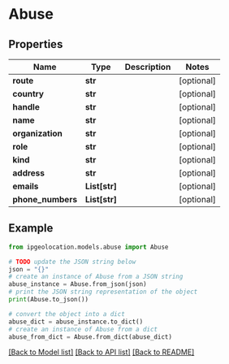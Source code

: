 # Abuse


## Properties

Name | Type | Description | Notes
------------ | ------------- | ------------- | -------------
**route** | **str** |  | [optional] 
**country** | **str** |  | [optional] 
**handle** | **str** |  | [optional] 
**name** | **str** |  | [optional] 
**organization** | **str** |  | [optional] 
**role** | **str** |  | [optional] 
**kind** | **str** |  | [optional] 
**address** | **str** |  | [optional] 
**emails** | **List[str]** |  | [optional] 
**phone_numbers** | **List[str]** |  | [optional] 

## Example

```python
from ipgeolocation.models.abuse import Abuse

# TODO update the JSON string below
json = "{}"
# create an instance of Abuse from a JSON string
abuse_instance = Abuse.from_json(json)
# print the JSON string representation of the object
print(Abuse.to_json())

# convert the object into a dict
abuse_dict = abuse_instance.to_dict()
# create an instance of Abuse from a dict
abuse_from_dict = Abuse.from_dict(abuse_dict)
```
[[Back to Model list]](../README.md#documentation-for-models) [[Back to API list]](../README.md#documentation-for-api-endpoints) [[Back to README]](../README.md)


